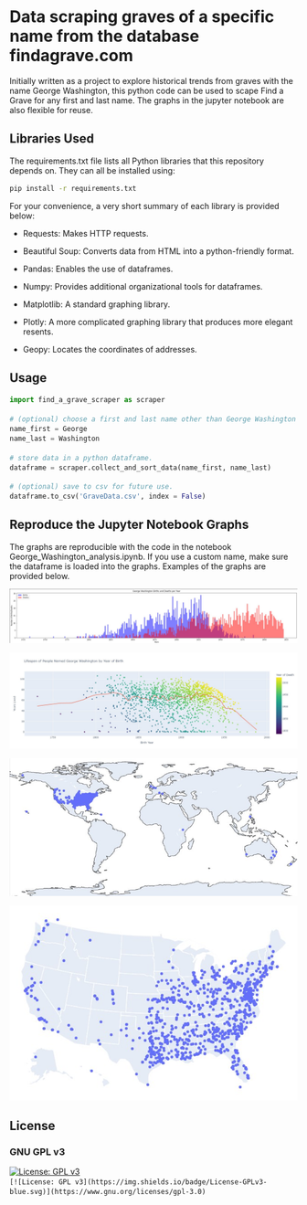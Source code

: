 # Data scraping graves of a specific name from the database findagrave.com
Initially written as a project to explore historical trends from graves with the name George Washington, this python code can be used to scape Find a Grave for any first and last name. The graphs in the jupyter notebook are also flexible for reuse. 

## Libraries Used

The requirements.txt file lists all Python libraries that this repository depends on. They can all be installed using:

```bash
pip install -r requirements.txt
```
For your convenience, a very short summary of each library is provided below:

* Requests: Makes HTTP requests.
 
* Beautiful Soup: Converts data from HTML into a python-friendly format.
 
* Pandas: Enables the use of dataframes.
 
* Numpy: Provides additional organizational tools for dataframes.
 
* Matplotlib: A standard graphing library.
 
* Plotly: A more complicated graphing library that produces more elegant resents.
 
* Geopy: Locates the coordinates of addresses.

## Usage
```python
import find_a_grave_scraper as scraper

# (optional) choose a first and last name other than George Washington
name_first = George
name_last = Washington

# store data in a python dataframe.
dataframe = scraper.collect_and_sort_data(name_first, name_last)

# (optional) save to csv for future use. 
dataframe.to_csv('GraveData.csv', index = False) 
```
## Reproduce the Jupyter Notebook Graphs
The graphs are reproducible with the code in the notebook George_Washington_analysis.ipynb. If you use a custom name, make sure the dataframe is loaded into the graphs. Examples of the graphs are provided below.


![Birth/Death Years](images/Figure1.jpg)

![Lifespan](images/Figure2.jpg)

![Location-World](images/Figure3.jpg)

![Location-US](images/Figure4.jpg)



## License
### GNU GPL v3
[![License: GPL v3](https://img.shields.io/badge/License-GPLv3-blue.svg)](https://www.gnu.org/licenses/gpl-3.0)    
`[![License: GPL v3](https://img.shields.io/badge/License-GPLv3-blue.svg)](https://www.gnu.org/licenses/gpl-3.0)`
